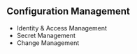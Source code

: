 ## Configuration Management

* Identity & Access Management
* Secret Management
* Change Management
